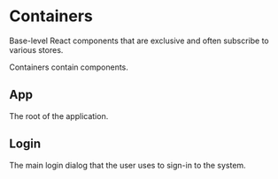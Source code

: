 # Containers
Base-level React components that are exclusive and often subscribe to various stores.

Containers contain components.

## App
The root of the application.

## Login
The main login dialog that the user uses to sign-in to the system.
